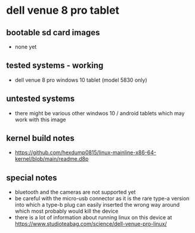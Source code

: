 # dell venue 8 pro tablet

## bootable sd card images

- none yet

## tested systems - working

- dell venue 8 pro windows 10 tablet (model 5830 only)

## untested systems

- there might be various other windwos 10 / android tablets which may work with this image

## kernel build notes

- https://github.com/hexdump0815/linux-mainline-x86-64-kernel/blob/main/readme.d8p

## special notes

- bluetooth and the cameras are not supported yet
- be careful with the micro-usb connector as it is the rare type-a version into which a type-b plug can easily inserted the wrong way around which most probably would kill the device
- there is a lot of information about running linux on this device at https://www.studioteabag.com/science/dell-venue-pro-linux/
